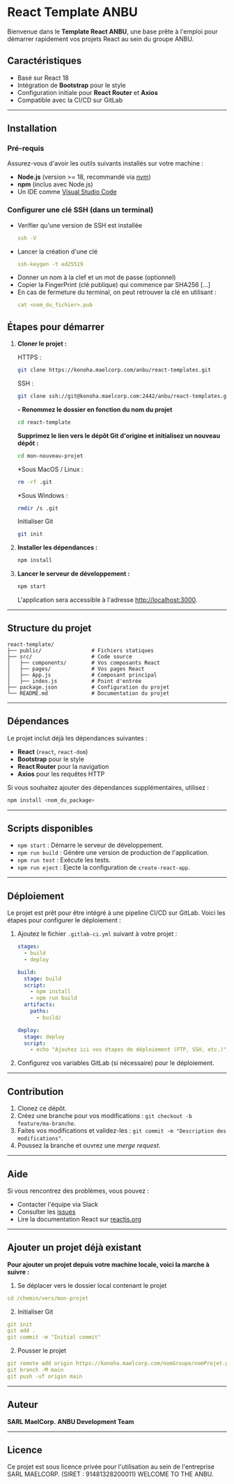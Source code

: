 # React Template ANBU

Bienvenue dans le **Template React ANBU**, une base prête à l'emploi pour démarrer rapidement vos projets React au sein du groupe ANBU.

## Caractéristiques

- Basé sur React 18
- Intégration de **Bootstrap** pour le style
- Configuration initiale pour **React Router** et **Axios**
- Compatible avec la CI/CD sur GitLab

---

## Installation

### Pré-requis
Assurez-vous d'avoir les outils suivants installés sur votre machine :
- **Node.js** (version >= 18, recommandé via [nvm](https://github.com/nvm-sh/nvm))
- **npm** (inclus avec Node.js)
- Un IDE comme [Visual Studio Code](https://code.visualstudio.com/)

### Configurer une clé SSH (dans un terminal)
  - Verifier qu'une version de SSH est installée
    ```yaml
    ssh -V
    ```
  - Lancer la création d'une clé
    ```yaml
    ssh-keygen -t ed25519
    ````
  - Donner un nom à la clef et un mot de passe (optionnel)
  - Copier la FingerPrint (clé publique) qui commence par SHA256 [...]
  - En cas de fermeture du terminal, on peut retrouver la clé en utilisant :
    ```yaml
    cat <nom_du_fichier>.pub
    ```

## Étapes pour démarrer
1. **Cloner le projet :**

      HTTPS :
   ```bash
   git clone https://konoha.maelcorp.com/anbu/react-templates.git
   ```

      SSH :
   ```bash
   git clone ssh://git@konoha.maelcorp.com:2442/anbu/react-templates.git
   ```
   **- Renommez le dossier en fonction du nom du projet**
   ```bash
   cd react-template
   ```
   **Supprimez le lien vers le dépôt Git d'origine et initialisez un nouveau dépôt :**
   ```bash
   cd mon-nouveau-projet
   ````
   *Sous MacOS / Linux :
   ```bash
   rm -rf .git
   ````
   *Sous Windows :
   ```bash
   rmdir /s .git
   ```
   Initialiser Git
   ```bash
   git init
   ```

    

2. **Installer les dépendances :**
   ```bash
   npm install
   ```

3. **Lancer le serveur de développement :**
   ```bash
   npm start
   ```

   L'application sera accessible à l'adresse [http://localhost:3000](http://localhost:3000).

---

## Structure du projet

```
react-template/
├── public/                # Fichiers statiques
├── src/                   # Code source
│   ├── components/        # Vos composants React
│   ├── pages/             # Vos pages React
│   ├── App.js             # Composant principal
│   ├── index.js           # Point d'entrée
├── package.json           # Configuration du projet
└── README.md              # Documentation du projet
```

---

## Dépendances

Le projet inclut déjà les dépendances suivantes :
- **React** (`react`, `react-dom`)
- **Bootstrap** pour le style
- **React Router** pour la navigation
- **Axios** pour les requêtes HTTP

Si vous souhaitez ajouter des dépendances supplémentaires, utilisez :
```bash
npm install <nom_du_package>
```

---

## Scripts disponibles

- `npm start` : Démarre le serveur de développement.
- `npm run build` : Génère une version de production de l'application.
- `npm run test` : Exécute les tests.
- `npm run eject` : Ejecte la configuration de `create-react-app`.

---

## Déploiement

Le projet est prêt pour être intégré à une pipeline CI/CD sur GitLab. Voici les étapes pour configurer le déploiement :

1. Ajoutez le fichier `.gitlab-ci.yml` suivant à votre projet :
   ```yaml
   stages:
     - build
     - deploy

   build:
     stage: build
     script:
       - npm install
       - npm run build
     artifacts:
       paths:
         - build/

   deploy:
     stage: deploy
     script:
       - echo "Ajoutez ici vos étapes de déploiement (FTP, SSH, etc.)"
   ```

2. Configurez vos variables GitLab (si nécessaire) pour le déploiement.

---

## Contribution

1. Clonez ce dépôt.
2. Créez une branche pour vos modifications : `git checkout -b feature/ma-branche`.
3. Faites vos modifications et validez-les : `git commit -m "Description des modifications"`.
4. Poussez la branche et ouvrez une *merge request*.

---

## Aide

Si vous rencontrez des problèmes, vous pouvez :
- Contacter l'équipe via Slack
- Consulter les [issues](https://konoha.maelcorp.com/anbu/react-template/-/issues)
- Lire la documentation React sur [reactjs.org](https://reactjs.org)

---

## Ajouter un projet déjà existant

**Pour ajouter un projet depuis votre machine locale, voici la marche à suivre :**

1. Se déplacer vers le dossier local contenant le projet
```yaml
cd /chemin/vers/mon-projet
```
2. Initialiser Git
```yaml
git init
git add .
git commit -m "Initial commit"
```
2. Pousser le projet 
```yaml
git remote add origin https://konoha.maelcorp.com/nomGroupe/nomProjet.git
git branch -M main
git push -uf origin main

```
---

## Auteur

**SARL MaelCorp.**
**ANBU Development Team**

---

## Licence

Ce projet est sous licence privée pour l'utilisation au sein de l'entreprise SARL MAELCORP. (SIRET : 91481328200011)
WELCOME TO THE ANBU.